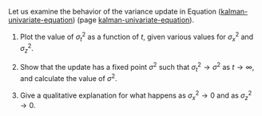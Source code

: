 

Let us examine the behavior of the variance
update in Equation (<a class="equationRef" id="equationref" title="" href="#">kalman-univariate-equation</a>)
(page <a class="pageRef" id="pageref" title="" href="#">kalman-univariate-equation</a>).<br>

1.  Plot the value of $\sigma_t^2$ as a function of $t$, given various
    values for $\sigma_x^2$ and $\sigma_z^2$.<br>

2.  Show that the update has a fixed point $\sigma^2$ such that
    $\sigma_t^2 \rightarrow \sigma^2$ as $t \rightarrow \infty$, and
    calculate the value of $\sigma^2$.<br>

3.  Give a qualitative explanation for what happens as
    $\sigma_x^2\rightarrow 0$ and as $\sigma_z^2\rightarrow 0$.
